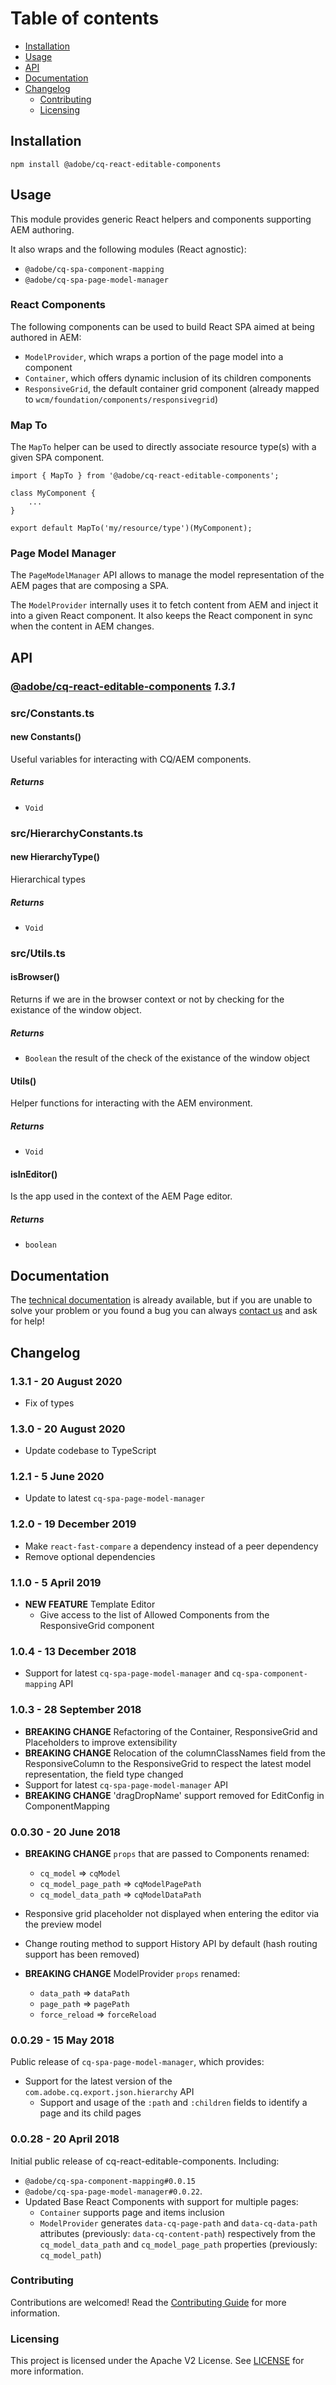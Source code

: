 # Table of contents

  * [Installation](#installation)
  * [Usage](#usage)
  * [API](#api)
  * [Documentation](#documentation)
  * [Changelog](#changelog)
    * [Contributing](#contributing)
    * [Licensing](#licensing)


## Installation
```
npm install @adobe/cq-react-editable-components
```

## Usage

This module provides generic React helpers and components supporting AEM authoring.    

It also wraps and the following modules (React agnostic):
* `@adobe/cq-spa-component-mapping` 
* `@adobe/cq-spa-page-model-manager`

### React Components

The following components can be used to build React SPA aimed at being authored in AEM:

* `ModelProvider`, which wraps a portion of the page model into a component 
* `Container`, which offers dynamic inclusion of its children components
* `ResponsiveGrid`, the default container grid component (already mapped to `wcm/foundation/components/responsivegrid`)

### Map To 

The `MapTo` helper can be used to directly associate resource type(s) with a given SPA component.

```
import { MapTo } from '@adobe/cq-react-editable-components';

class MyComponent {
    ...
}

export default MapTo('my/resource/type')(MyComponent);

```

### Page Model Manager

The `PageModelManager` API allows to manage the model representation of the AEM pages that are composing a SPA.

The `ModelProvider` internally uses it to fetch content from AEM and inject it into a given React component. It also keeps the React component in sync when the content in AEM changes.
 

## API


### [@adobe/cq-react-editable-components](https://www.adobe.com/go/aem6_4_docs_spa_en) *1.3.1*



### src/Constants.ts


    
#### new Constants()

Useful variables for interacting with CQ/AEM components.






##### Returns


- `Void`


    


### src/HierarchyConstants.ts


    
#### new HierarchyType()

Hierarchical types






##### Returns


- `Void`


    


### src/Utils.ts


    

    
#### isBrowser()

Returns if we are in the browser context or not by checking for the
existance of the window object.






##### Returns


- `Boolean`  the result of the check of the existance of the window object


    

    

    
#### Utils()

Helper functions for interacting with the AEM environment.






##### Returns


- `Void`


    

    
#### isInEditor()

Is the app used in the context of the AEM Page editor.






##### Returns


- `boolean`  


    

    



## Documentation 

The [technical documentation](https://www.adobe.com/go/aem6_4_docs_spa_en) is already available, but if you are unable to solve your problem or you found a bug you can always [contact us](https://www.adobe.com/go/aem6_4_support_en) and ask for help!

## Changelog 

### 1.3.1 - 20 August 2020
* Fix of types

### 1.3.0 - 20 August 2020
* Update codebase to TypeScript

### 1.2.1 - 5 June 2020
* Update to latest `cq-spa-page-model-manager`

### 1.2.0 - 19 December 2019

* Make `react-fast-compare` a dependency instead of a peer dependency
* Remove optional dependencies

### 1.1.0 - 5 April 2019

* **NEW FEATURE** Template Editor
  * Give access to the list of Allowed Components from the ResponsiveGrid component

### 1.0.4 - 13 December 2018

* Support for latest `cq-spa-page-model-manager` and `cq-spa-component-mapping` API

### 1.0.3 - 28 September 2018

* **BREAKING CHANGE** Refactoring of the Container, ResponsiveGrid and Placeholders to improve extensibility
* **BREAKING CHANGE** Relocation of the columnClassNames field from the ResponsiveColumn to the ResponsiveGrid to respect the latest model representation, the field type changed
* Support for latest `cq-spa-page-model-manager` API
* **BREAKING CHANGE** 'dragDropName' support removed for EditConfig in ComponentMapping


### 0.0.30 - 20 June 2018

* **BREAKING CHANGE** `props` that are passed to Components renamed:
  * `cq_model` => `cqModel`
  * `cq_model_page_path` => `cqModelPagePath`
  * `cq_model_data_path` => `cqModelDataPath`
* Responsive grid placeholder not displayed when entering the editor via the preview model
* Change routing method to support History API by default (hash routing support has been removed)

* **BREAKING CHANGE** ModelProvider `props` renamed:
  * `data_path` => `dataPath`
  * `page_path` => `pagePath`
  * `force_reload` => `forceReload`

### 0.0.29 - 15 May 2018

Public release of `cq-spa-page-model-manager`, which provides:

 * Support for the latest version of the `com.adobe.cq.export.json.hierarchy` API
    * Support and usage of the `:path` and `:children` fields to identify a page and its child pages

### 0.0.28 - 20 April 2018

Initial public release of cq-react-editable-components. Including:
* `@adobe/cq-spa-component-mapping#0.0.15`
* `@adobe/cq-spa-page-model-manager#0.0.22`.
* Updated Base React Components with support for multiple pages:
  * `Container` supports page and items inclusion
  * `ModelProvider` generates `data-cq-page-path` and `data-cq-data-path` attributes (previously: `data-cq-content-path`) respectively from the `cq_model_data_path` and `cq_model_page_path` properties (previously: `cq_model_path`)


### Contributing

Contributions are welcomed! Read the [Contributing Guide](CONTRIBUTING.md) for more information.

### Licensing

This project is licensed under the Apache V2 License. See [LICENSE](LICENSE) for more information.
